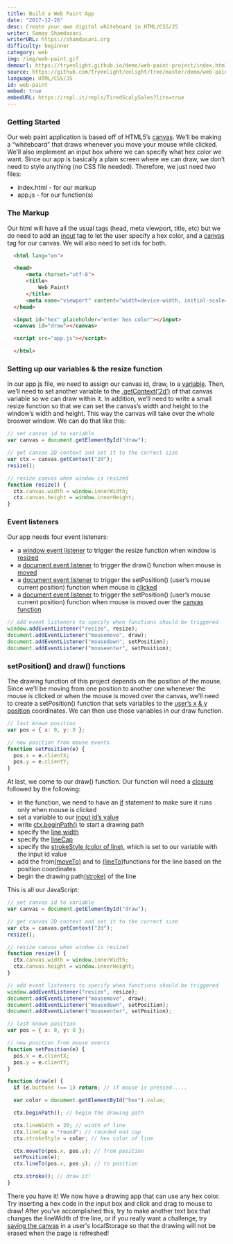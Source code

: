 ```yaml
---
title: Build a Web Paint App
date: "2017-12-26"
desc: Create your own digital whiteboard in HTML/CSS/JS
writer: Samay Shamdasani
writerURL: https://shamdasani.org
difficulty: beginner
category: web
img: /img/web-paint.gif
demourl: https://tryenlight.github.io/demo/web-paint-project/index.html
source: https://github.com/tryenlight/enlight/tree/master/demo/web-paint-project
language: HTML/CSS/JS
id: web-paint
embed: true
embedURL: https://repl.it/repls/TiredScalySales?lite=true
---
```


### Getting Started

Our web paint application is based off of HTML5’s <a href="http://www.w3schools.com/html/html5_canvas.asp" class="underline">canvas</a>. We’ll be making a “whiteboard” that draws whenever you move your mouse while clicked. We’ll also implement an input box where we can specify what hex color we want. Since our app is basically a plain screen where we can draw, we don’t need to style anything (no CSS file needed). Therefore, we just need two files:

- index.html - for our markup
- app.js - for our function(s)

### The Markup

Our html will have all the usual tags (head, meta viewport, title, etc) but we do need to add an <a href="http://www.w3schools.com/tags/tag_input.asp" class="underline">input</a> tag to let the user specify a hex color, and a <a href="http://www.w3schools.com/html/html5_canvas.asp" class="underline">canvas</a> tag for our canvas. We will also need to set ids for both.

```html
  <html lang="en">

  <head>
      <meta charset="utf-8">
      <title>
          Web Paint!
      </title>
      <meta name="viewport" content="width=device-width, initial-scale=1">
  </head>

  <input id="hex" placeholder="enter hex color"></input>
  <canvas id="draw"></canvas>

  <script src="app.js"></script>

  </html>
```

### Setting up our variables & the resize function

In our app.js file, we need to assign our canvas id, draw, to a <a href="http://www.w3schools.com/jsref/met_document_getelementbyid.asp" class="underline">variable</a>. Then, we’ll need to set another variable to the <a href="https://developer.mozilla.org/en-US/docs/Web/API/HTMLCanvasElement/getContext" class="underline">.getContext(’2d’)</a> of that canvas variable so we can draw within it. In addition, we’ll need to write a small resize function so that we can set the canvas’s width and height to the window’s width and height. This way the canvas will take over the whole broswer window. We can do that like this:

```js
// set canvas id to variable
var canvas = document.getElementById("draw");

// get canvas 2D context and set it to the correct size
var ctx = canvas.getContext("2d");
resize();

// resize canvas when window is resized
function resize() {
  ctx.canvas.width = window.innerWidth;
  ctx.canvas.height = window.innerHeight;
}
```

### Event listeners

Our app needs four event listeners:

- a <a href="http://www.w3schools.com/jsref/met_document_addeventlistener.asp" class="underline">window event listener</a> to trigger the resize function when window is <a href="https://developer.mozilla.org/en-US/docs/Web/Events/resize" class="underline">resized</a>
- a <a href="http://www.w3schools.com/jsref/met_document_addeventlistener.asp" class="underline">document event listener</a> to trigger the draw() function when mouse is <a href="https://developer.mozilla.org/en-US/docs/Web/Events/mousemove" class="underline">moved</a>
- a <a href="http://www.w3schools.com/jsref/met_document_addeventlistener.asp" class="underline">document event listener</a> to trigger the setPosition() (user’s mouse current position) function when mouse is <a href="https://developer.mozilla.org/en-US/docs/Web/Events/mousedown" class="underline">clicked</a>
- a <a href="http://www.w3schools.com/jsref/met_document_addeventlistener.asp" class="underline">document event listener</a> to trigger the setPosition() (user’s mouse current position) function when mouse is moved over the <a href="https://developer.mozilla.org/en-US/docs/Web/Events/mouseenter" class="underline">canvas function</a>

```js
// add event listeners to specify when functions should be triggered
window.addEventListener("resize", resize);
document.addEventListener("mousemove", draw);
document.addEventListener("mousedown", setPosition);
document.addEventListener("mouseenter", setPosition);
```

### setPosition() and draw() functions

The drawing function of this project depends on the position of the mouse. Since we’ll be moving from one position to another one whenever the mouse is clicked or when the mouse is moved over the canvas, we’ll need to create a setPosition() function that sets variables to the <a href="http://www.w3schools.com/jsref/event_clientx.asp" class="underline">user’s x &amp; y position</a> coordinates. We can then use those variables in our draw function.

```js
// last known position
var pos = { x: 0, y: 0 };

// new position from mouse events
function setPosition(e) {
  pos.x = e.clientX;
  pos.y = e.clientY;
}
```

At last, we come to our draw() function. Our function will need a <a href="https://developer.mozilla.org/en-US/docs/Web/JavaScript/Closures" class="underline">closure</a> followed by the following:

- in the function, we need to have an <a href="http://www.w3schools.com/js/js_if_else.asp" class="underline">if</a> statement to make sure it runs only when mouse is clicked
- set a variable to our <a href="http://www.w3schools.com/jsref/prop_text_value.asp" class="underline">input id’s value</a>
- write <a href="http://www.w3schools.com/TAgs/canvas_beginpath.asp" class="underline">ctx.beginPath()</a> to start a drawing path
- specify the <a href="http://www.w3schools.com/TAgs/canvas_linewidth.asp" class="underline">line width</a>
- specify the <a href="http://www.w3schools.com/TAgs/canvas_linecap.asp" class="underline">lineCap</a>
- specify the <a href="http://www.w3schools.com/TAgs/canvas_strokestyle.asp" class="underline">strokeStyle (color of line)</a>, which is set to our variable with the input id value
- add the from<a href="http://www.w3schools.com/tags/canvas_moveto.asp" class="underline">(moveTo)</a> and to <a href="http://www.w3schools.com/tags/canvas_lineto.asp" class="underline">(lineTo)</a>functions for the line based on the position coordinates
- begin the drawing path<a href="http://www.w3schools.com/tags/canvas_stroke.asp" class="underline">(stroke)</a> of the line

This is all our JavaScript:

```js
// set canvas id to variable
var canvas = document.getElementById("draw");

// get canvas 2D context and set it to the correct size
var ctx = canvas.getContext("2d");
resize();

// resize canvas when window is resized
function resize() {
  ctx.canvas.width = window.innerWidth;
  ctx.canvas.height = window.innerHeight;
}

// add event listeners to specify when functions should be triggered
window.addEventListener("resize", resize);
document.addEventListener("mousemove", draw);
document.addEventListener("mousedown", setPosition);
document.addEventListener("mouseenter", setPosition);

// last known position
var pos = { x: 0, y: 0 };

// new position from mouse events
function setPosition(e) {
  pos.x = e.clientX;
  pos.y = e.clientY;
}

function draw(e) {
  if (e.buttons !== 1) return; // if mouse is pressed.....

  var color = document.getElementById("hex").value;

  ctx.beginPath(); // begin the drawing path

  ctx.lineWidth = 20; // width of line
  ctx.lineCap = "round"; // rounded end cap
  ctx.strokeStyle = color; // hex color of line

  ctx.moveTo(pos.x, pos.y); // from position
  setPosition(e);
  ctx.lineTo(pos.x, pos.y); // to position

  ctx.stroke(); // draw it!
}
```

There you have it! We now have a drawing app that can use any hex color. Try inserting a hex code in the input box and click and drag to mouse to draw! After you've accomplished this, try to make another text box that changes the lineWidth of the line, or if you really want a challenge, try <a href="http://stackoverflow.com/questions/20507534/how-to-save-and-load-html5-canvas-to-from-localstorage" class="underline">saving the canvas</a> in a user's localStorage so that the drawing will not be erased when the page is refreshed!
